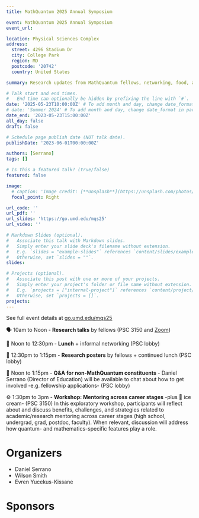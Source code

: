 ```yaml
---
title: MathQuantum 2025 Annual Symposium

event: MathQuantum 2025 Annual Symposium
event_url: 

location: Physical Sciences Complex
address:
  street: 4296 Stadium Dr
  city: College Park
  region: MD
  postcode: '20742'
  country: United States

summary: Research updates from MathQuantum fellows, networking, food, and a mentoring workshop.

# Talk start and end times.
#   End time can optionally be hidden by prefixing the line with `#`.
date: '2025-05-23T10:00:00Z' # To add month and day, change date_format in params.yaml
# date: 'Summer 2024' # To add month and day, change date_format in params.yaml
date_end: '2023-05-23T15:00:00Z'
all_day: false
draft: false

# Schedule page publish date (NOT talk date).
publishDate: '2023-06-01T00:00:00Z'

authors: [Serrano]
tags: []

# Is this a featured talk? (true/false)
featured: false

image:
  # caption: 'Image credit: [**Unsplash**](https://unsplash.com/photos/bzdhc5b3Bxs)'
  focal_point: Right

url_code: ''
url_pdf: ''
url_slides: 'https://go.umd.edu/mqs25'
url_video: ''

# Markdown Slides (optional).
#   Associate this talk with Markdown slides.
#   Simply enter your slide deck's filename without extension.
#   E.g. `slides = "example-slides"` references `content/slides/example-slides.md`.
#   Otherwise, set `slides = ""`.
slides:

# Projects (optional).
#   Associate this post with one or more of your projects.
#   Simply enter your project's folder or file name without extension.
#   E.g. `projects = ["internal-project"]` references `content/project/deep-learning/index.md`.
#   Otherwise, set `projects = []`.
projects:
---
```


See full event details at [go.umd.edu/mqs25](https://go.umd.edu/mqs25)

🗣️ 10am to Noon - **Research talks** by fellows (PSC 3150 and [Zoom](http://go.umd.edu/my/dserranov))

🥗 Noon to 12:30pm - **Lunch** + informal networking (PSC lobby)

🌠 12:30pm to 1:15pm - **Research posters** by fellows + continued lunch (PSC lobby)

🧠 Noon to 1:15pm - **Q&A for non-MathQuantum constituents** - Daniel Serrano (Director of Education) will be available to chat about how to get involved -e.g. fellowship applications- (PSC lobby)

⚙️ 1:30pm to 3pm - **Workshop: Mentoring across career stages** -plus 🍦 ice cream- (PSC 3150)
In this exploratory workshop, participants will reflect about and discuss benefits, challenges, and strategies related to academic/research mentoring across career stages (high school, undergrad, grad, postdoc, faculty). When relevant, discussion will address how quantum- and mathematics-specific features play a role.


# Organizers

- Daniel Serrano
- Wilson Smith
- Evren Yucekus-Kissane

# Sponsors
